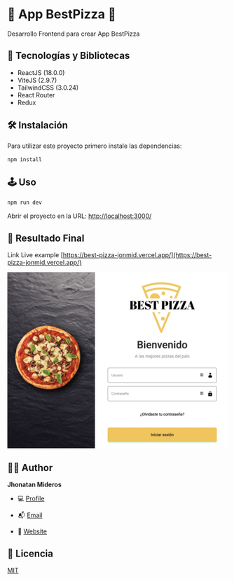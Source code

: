 # 🚀 App BestPizza 🚀

Desarrollo Frontend para crear App BestPizza

## 🤖 Tecnologías y Bibliotecas

- ReactJS (18.0.0)
- ViteJS (2.9.7)
- TailwindCSS (3.0.24)
- React Router
- Redux

## 🛠️ Instalación

Para utilizar este proyecto primero instale las dependencias:

```bash
npm install
```

## 🕹 Uso

```bash
npm run dev
```

Abrir el proyecto en la URL: [http://localhost:3000/](http://localhost:3000/ 'Link')

## 🔖 Resultado Final

Link Live example [https://best-pizza-jonmid.vercel.app/](https://best-pizza-jonmid.vercel.app/)

![](/screenshot.png?raw=true 'Screenshot')

## 🧑🏻 Author

**Jhonatan Mideros**

- 💻 [Profile](https://github.com/jonmid 'Jhonatan Mideros')

- 📬 [Email](mailto:jonmid.mideros@gmail.com?subject=Hi%20from%20Project%20GitHub 'Hi!')

- 📌 [Website](https://portafolio-jonmid.vercel.app/ 'Welcome')

## 📝 Licencia

[MIT](https://choosealicense.com/licenses/mit/)

